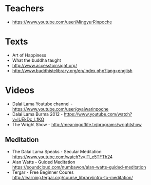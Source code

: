 # Teachers
- https://www.youtube.com/user/MingyurRinpoche

# Texts
- Art of Happiness
- What the buddha taught
- http://www.accesstoinsight.org/
- http://www.buddhistelibrary.org/en/index.php?lang=english

# Videos
- Dalai Lama Youtube channel - https://www.youtube.com/user/gyalwarinpoche
- Dalai Lama Burma 2012 - https://www.youtube.com/watch?v=IUEkDc_LfKQ
- The Wright Show - http://meaningoflife.tv/programs/wrightshow
## Meditation
- The Dalai Lama Speaks - Secular Meditation https://www.youtube.com/watch?v=lTLe5TFTh24
- Alan Watts - Guided Meditation https://soundcloud.com/numbawon/alan-watts-guided-meditation
- Tergar - Free Beginner Coures http://learning.tergar.org/course_library/intro-to-meditation/
